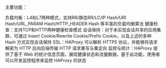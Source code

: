 
主要功能：

负载均衡：L4和L7两种模式，支持RR/静态RR/LC/IP Hash/URI Hash/URL_PARAM Hash/HTTP_HEADER Hash 等丰富的负载均衡算法
健康检查：支持TCP和HTTP两种健康检查模式
会话保持：对于未实现会话共享的应用集群，可通过 Insert Cookie/Rewrite Cookie/Prefix Cookie，以及上述的多种 Hash 方式实现会话保持
SSL：HAProxy 可以解析 HTTPS 协议，并能够将请求解密为 HTTP 后向后端传输
HTTP 请求重写与重定向
监控与统计：HAProxy 提供了基于 Web 的统计信息页面，展现健康状态和流量数据。基于此功能，使用者可以开发监控程序来监控 HAProxy 的状态

